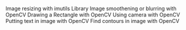 
Image resizing with imutils Library
Image smoothening or blurring with OpenCV
Drawing a Rectangle with OpenCV
Using camera with OpenCV
Putting text in image with OpenCV
Find contours in image with OpenCV

